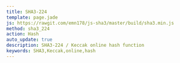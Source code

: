 ```yaml
---
title: SHA3-224
template: page.jade
js: https://rawgit.com/emn178/js-sha3/master/build/sha3.min.js
method: sha3_224
action: Hash
auto_update: true
description: SHA3-224 / Keccak online hash function
keywords: SHA3,Keccak,online,hash
---
```

